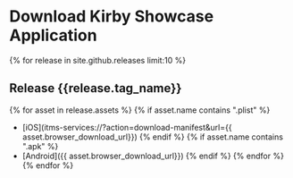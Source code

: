 # Download Kirby Showcase Application

{% for release in site.github.releases limit:10 %}
## Release {{release.tag_name}}
{% for asset in release.assets %}
{% if asset.name contains ".plist" %}
 * [iOS](itms-services://?action=download-manifest&url={{ asset.browser_download_url}})
{% endif %}
{% if asset.name contains ".apk" %}
 * [Android]({{ asset.browser_download_url}})
{% endif %}
{% endfor %}
{% endfor %}
